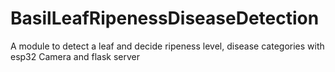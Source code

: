 # BasilLeafRipenessDiseaseDetection
A module to detect a leaf and decide ripeness level, disease categories with esp32 Camera and flask server
